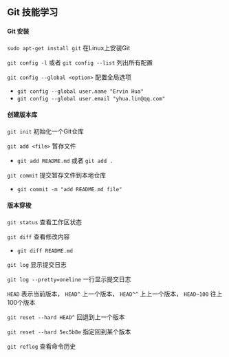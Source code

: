 ## Git 技能学习

#### Git 安装

`sudo apt-get install git` 在Linux上安装Git

`git config -l` 或者 `git config --list` 列出所有配置

`git config --global <option>` 配置全局选项

 - `git config --global user.name "Ervin Hua"`
 - `git config --global user.email "yhua.lin@qq.com"`


#### 创建版本库

`git init` 初始化一个Git仓库

`git add <file>` 暂存文件

 - `git add README.md` 或者 `git add .` 

`git commit` 提交暂存文件到本地仓库

 - `git commit -m "add README.md file"`

#### 版本穿梭

`git status` 查看工作区状态

`git diff` 查看修改内容

 - `git diff README.md`
 
`git log` 显示提交日志

`git log --pretty=oneline` 一行显示提交日志

`HEAD` 表示当前版本， `HEAD^` 上一个版本， `HEAD^^` 上上一个版本， `HEAD~100` 往上100个版本

`git reset --hard HEAD^` 回退到上一个版本

`git reset --hard 5ec5b8e` 指定回到某个版本

`git reflog` 查看命令历史
